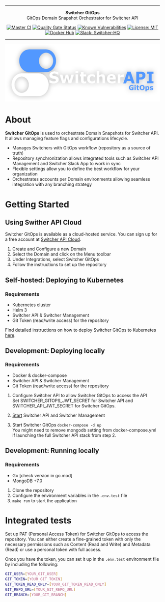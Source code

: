 ***

<div align="center">
<b>Switcher GitOps</b><br>
GitOps Domain Snapshot Orchestrator for Switcher API
</div>

<div align="center">

[![Master CI](https://github.com/switcherapi/switcher-gitops/actions/workflows/master.yml/badge.svg?branch=master)](https://github.com/switcherapi/switcher-gitops/actions/workflows/master.yml)
[![Quality Gate Status](https://sonarcloud.io/api/project_badges/measure?project=switcherapi_switcher-gitops&metric=alert_status)](https://sonarcloud.io/dashboard?id=switcherapi_switcher-gitops)
[![Known Vulnerabilities](https://snyk.io/test/github/switcherapi/switcher-gitops/badge.svg)](https://snyk.io/test/github/switcherapi/switcher-gitops)
[![License: MIT](https://img.shields.io/badge/License-MIT-yellow.svg)](https://opensource.org/licenses/MIT)
[![Docker Hub](https://img.shields.io/docker/pulls/trackerforce/switcher-gitops.svg)](https://hub.docker.com/r/trackerforce/switcher-gitops)
[![Slack: Switcher-HQ](https://img.shields.io/badge/slack-@switcher/hq-blue.svg?logo=slack)](https://switcher-hq.slack.com/)

</div>

***

![Switcher API: Cloud-based Feature Flag API](https://github.com/switcherapi/switcherapi-assets/blob/master/logo/switcherapi_gitops.png)

# About  
**Switcher GitOps** is used to orchestrate Domain Snapshots for Switcher API. It allows managing feature flags and configurations lifecycle.

- Manages Switchers with GitOps workflow (repository as a source of truth)
- Repository synchronization allows integrated tools such as Switcher API Management and Switcher Slack App to work in sync
- Flexible settings allow you to define the best workflow for your organization
- Orchestrates accounts per Domain environments allowing seamless integration with any branching strategy

# Getting Started

## Using Swither API Cloud

Switcher GitOps is available as a cloud-hosted service. You can sign up for a free account at [Switcher API Cloud](https://cloud.switcherapi.com).

1. Create and Configure a new Domain
2. Select the Domain and click on the Menu toolbar
3. Under Integrations, select Switcher GitOps
4. Follow the instructions to set up the repository

## Self-hosted: Deploying to Kubernetes

### Requirements
- Kubernetes cluster
- Helm 3
- Switcher API & Switcher Management
- Git Token (read/write access) for the repository

Find detailed instructions on how to deploy Switcher GitOps to Kubernetes [here](https://github.com/switcherapi/helm-charts).

## Development: Deploying locally

### Requirements
- Docker & docker-compose
- Switcher API & Switcher Management
- Git Token (read/write access) for the repository

1. Configure Switcher API to allow Switcher GitOps to access the API<br>
Set SWITCHER_GITOPS_JWT_SECRET for Switcher API and SWITCHER_API_JWT_SECRET for Switcher GitOps.

2. [Start](https://github.com/switcherapi/switcher-api?tab=readme-ov-file#running-switcher-api-from-docker-composer-manifest-file) Switcher API and Switcher Management
3. Start Switcher GitOps `docker-compose -d up`<br>
You might need to remove mongodb setting from docker-compose.yml if launching the full Switcher API stack from step 2.

## Development: Running locally

### Requirements
- Go [check version in go.mod]
- MongoDB +7.0

1. Clone the repository
2. Configure the environment variables in the `.env.test` file
3. `make run` to start the application

# Integrated tests

Set up PAT (Personal Access Token) for Switcher GitOps to access the repository. You can either create a fine-grained token with only the necessary permissions such as Content (Read and Write) and Metadata (Read) or use a personal token with full access.

Once you have the token, you can set it up in the `.env.test` environment file by including the following:
```bash
GIT_USER=[YOUR_GIT_USER]
GIT_TOKEN=[YOUR_GIT_TOKEN]
GIT_TOKEN_READ_ONLY=[YOUR_GIT_TOKEN_READ_ONLY]
GIT_REPO_URL=[YOUR_GIT_REPO_URL]
GIT_BRANCH=[YOUR_GIT_BRANCH]
```